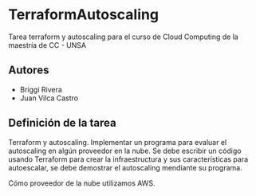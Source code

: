 # TerraformAutoscaling
Tarea terraform y autoscaling para el curso de Cloud Computing de la maestría de CC - UNSA 

## Autores
- Briggi Rivera
- Juan Vilca Castro

## Definición de la tarea
Terraform y autoscaling. Implementar un programa para evaluar el autoscaling en algún proveedor en la nube. Se debe escribir un código usando Terraform para crear la infraestructura y sus características para autoescalar, se debe demostrar el autoscaling mendiante su programa.

Cómo proveedor de la nube utilizamos AWS.
